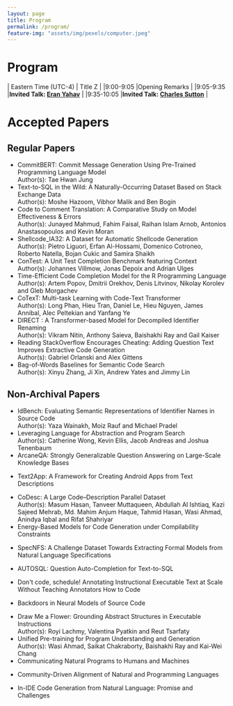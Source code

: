 ```yaml
---
layout: page
title: Program
permalink: /program/
feature-img: "assets/img/pexels/computer.jpeg"
---
```


# Program




| Eastern Time (UTC-4)   |  Title Z   |
|9:00-9:05 |Opening Remarks |
|9:05-9:35 |**Invited Talk: [Eran Yahav](https://nlp4prog.github.io/2021/speakers/#eran_yahav)** |
|9:35-10:05 |**Invited Talk: [Charles Sutton](https://nlp4prog.github.io/2021/speakers/#charles_sutton)**  |


<!-- |10:05-10:30 | **Contributed Talk**:  _Code to Comment Translation: A Comparative Study on Model Effectiveness & Errors / Junayed Mahmud, Fahim Faisal, Raihan Islam Arnob, Antonios Anastasopoulos and Kevin Moran_ <br> <br>  **Contributed Talk**: _ConTest: A Unit Test Completion Benchmark featuring Context / Johannes Villmow, Jonas Depoix and Adrian Ulges_ |
|10:30-11:30 | **First poster session** <br>  _- Code to Comment Translation: A Comparative Study on Model Effectiveness & Errors <br> - ConTest: A Unit Test Completion Benchmark featuring Context <br>- CommitBERT: Commit Message Generation Using Pre-Trained Programming Language Model <br> - Time-Efficient Code Completion Model for the R Language <br> - CoTexT: Multi-task Learning with Code-Text Transformer <br> - DIRECT : A Transformer-based Model for Decompiled Identifier Renaming <br> - Text2App: A Framework for Creating Android Apps from Text Descriptions <br> - AUTOSQL: Question Auto-Completion for Text-to-SQL <br> - Don't code, schedule! Annotating Instructional Executable Text at Scale Without Teaching Annotators How to Code <br> - Backdoors in Neural Models of Source Code <br> - Draw Me a Flower: Grounding Abstract Structures in Executable Instructions <br> - CoDesc: A Large Code–Description Parallel Dataset <br> - Logic-Consistency Text Generation from Semantic Parses <br> - Awakening Latent Grounding from Pretrained Language Models for Semantic Parsing_ <br>|
|11:30-12:00 |**Invited Talk: [Mirella Lapata](https://nlp4prog.github.io/2021/speakers/#mirella_lapata)** |
|12:00-12:30 |**Invited Talk: [Julia Hockenmaier](https://nlp4prog.github.io/2021/speakers/#julia_hockenmaier)** |
|12:30-13:30 | Break |
|13:30-14:00 |**Invited Talk: [Percy Liang](https://nlp4prog.github.io/2021/speakers/#percy_liang)** |
|14:00-14:30   | **Invited Talk: [Stefanie Tellex](https://nlp4prog.github.io/2021/speakers/#stefanie_tellex)**|
|14:30-15:15| Open Discussion |
|15:15-15:45 |**Invited Talk: [Lin Tan](https://nlp4prog.github.io/2021/speakers/#lin_tan)** |
|15:45-16:15 |**Invited Talk: [Brad Myers](https://nlp4prog.github.io/2021/speakers/#brad_myers)** |
|16:15-16:40 |**Contributed Talk**: _In-IDE Code Generation from Natural Language: Promise and Challenges / Frank F. Xu, Bogdan Vasilescu and Graham Neubig_ <br> <br> **Contributed Talk**: _Leveraging Language for Abstraction and Program Search / Catherine Wong, Kevin Ellis, Jacob Andreas and Joshua Tenenbaum_  |
|16:40-17:35| **Second Poster Session** <br>_- In-IDE Code Generation from Natural Language: Promise and Challenges<br>- Leveraging Language for Abstraction and Program Search<br>- Text-to-SQL in the wild: A naturally-occurring dataset based on Stack Exchange Data <br>- Shellcode_IA32: A Dataset for Automatic Shellcode Generation <br>- Reading StackOverflow Encourages Cheating: Adding Question Text Improves Extractive Code Generation <br>- Bag-of-Words Baselines for Semantic Code Search <br>- ArcaneQA: Strongly Generalizable Question Answering on Large-Scale Knowledge Bases <br>- Energy-Based Models for Code Generation under Compilability Constraints <br>- SpecNFS: A Challenge Dataset Towards Extracting Formal Models from Natural Language Specifications <br>- Communicating Natural Programs to Humans and Machines <br>- Community-Driven Alignment of Natural and Programming Languages <br>- IdBench: Evaluating Semantic Representations of Identifier Names in Source Code  <br>- Unified Pre-training for Program Understanding and Generation <br>- Analysis of Tree-Structured Architectures for Code Generation <br>- Disentangled Code Representation Learning for Multiple Programming Languages_ |
|17:35-17:45 | Concluding Remarks|
 -->

# Accepted Papers

## Regular Papers
+ CommitBERT: Commit Message Generation Using Pre-Trained Programming Language Model <br>
Author(s): Tae Hwan Jung
+  Text-to-SQL in the Wild: A Naturally-Occurring Dataset Based on Stack Exchange Data <br>
Author(s): Moshe Hazoom, Vibhor Malik and Ben Bogin
+  Code to Comment Translation: A Comparative Study on Model Effectiveness & Errors <br>
Author(s): Junayed Mahmud, Fahim Faisal, Raihan Islam Arnob, Antonios Anastasopoulos and Kevin Moran
+  Shellcode_IA32: A Dataset for Automatic Shellcode Generation <br>
Author(s): Pietro Liguori, Erfan Al-Hossami, Domenico Cotroneo, Roberto Natella, Bojan Cukic and Samira Shaikh 
+ ConTest: A Unit Test Completion Benchmark featuring Context <br>
Author(s): Johannes Villmow, Jonas Depoix and Adrian Ulges
+  Time-Efficient Code Completion Model for the R Programming Language <br>
Author(s): Artem Popov, Dmitrii Orekhov, Denis Litvinov, Nikolay Korolev and Gleb Morgachev
+  CoTexT: Multi-task Learning with Code-Text Transformer <br>
Author(s): Long Phan, Hieu Tran, Daniel Le, Hieu Nguyen, James Annibal, Alec Peltekian and Yanfang Ye
+  DIRECT : A Transformer-based Model for Decompiled Identifier Renaming <br>
Author(s): Vikram Nitin, Anthony Saieva, Baishakhi Ray and Gail Kaiser 
+  Reading StackOverflow Encourages Cheating: Adding Question Text Improves Extractive Code Generation <br>
Author(s): Gabriel Orlanski and Alex Gittens
+  Bag-of-Words Baselines for Semantic Code Search <br>
Author(s): Xinyu Zhang, Ji Xin, Andrew Yates and Jimmy Lin



## Non-Archival Papers
+ IdBench: Evaluating Semantic Representations of Identifier Names in Source Code <br>
Author(s): Yaza Wainakh, Moiz Rauf and Michael Pradel
+ Leveraging Language for Abstraction and Program Search <br>
Author(s): Catherine Wong, Kevin Ellis, Jacob Andreas and Joshua Tenenbaum
+  ArcaneQA: Strongly Generalizable Question Answering on Large-Scale Knowledge Bases <br>
<!-- Author(s): Yu Gu and Yu Su -->
+  Text2App: A Framework for Creating Android Apps from Text Descriptions <br>
<!-- Author(s): Masum Hasan, Kazi Sajeed Mehrab, Wasi Ahmad and Rifat Shahriyar -->
+  CoDesc: A Large Code–Description Parallel Dataset <br>
Author(s): Masum Hasan, Tanveer Muttaqueen, Abdullah Al Ishtiaq, Kazi Sajeed Mehrab, Md. Mahim Anjum Haque, Tahmid Hasan, Wasi Ahmad, Anindya Iqbal and Rifat Shahriyar 
+  Energy-Based Models for Code Generation under Compilability Constraints <br>
<!-- Author(s): Tomasz Korbak, Hady Elsahar, GermÃ¡n Kruszewski and Marc Dymetman -->
+  SpecNFS: A Challenge Dataset Towards Extracting Formal Models from Natural Language Specifications <br>
<!-- Author(s): Sayontan Ghosh, Amanpreet Singh, Alex Merenstein, Wei Su, Scott Smolka, Erez Zadok and Niranjan Balasubramanian -->
+  AUTOSQL: Question Auto-Completion for Text-to-SQL <br>
<!-- Author(s): Naihao Deng, Shuaichen Chang, Peng Shi, Tao Yu and Rui Zhang -->
+  Don't code, schedule! Annotating Instructional Executable Text at Scale Without Teaching Annotators How to Code <br>
<!-- Author(s): Uri Goren and Reut Tsarfaty  -->
+ Backdoors in Neural Models of Source Code <br>
<!-- Author(s): Goutham Ramakrishnan and Aws Albarghouthi -->
+  Draw Me a Flower: Grounding Abstract Structures in Executable Instructions <br>
Author(s): Royi Lachmy, Valentina Pyatkin and Reut Tsarfaty 
+  Unified Pre-training for Program Understanding and Generation <br>
Author(s): Wasi Ahmad, Saikat Chakraborty, Baishakhi Ray and Kai-Wei Chang
+  Communicating Natural Programs to Humans and Machines <br>
<!-- Author(s): Sam Acquaviva, Yewen Pu, Marta Kryven, Theodoros Sechopoulos, MH Tessler and Joshua Tenenbaum -->
+  Community-Driven Alignment of Natural and Programming Languages <br>
<!-- Author(s): Leonardo Hernandez-Cano, Yewen Pu, Robert Hawkins, Josh Tenenbaum and Armando Solar-Lezama -->
+  In-IDE Code Generation from Natural Language: Promise and Challenges <br>
<!-- Author(s): Frank F. Xu, Bogdan Vasilescu and Graham Neubig -->
